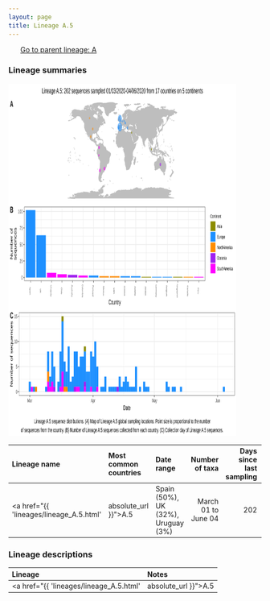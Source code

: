 ```yaml
---
layout: page
title: Lineage A.5
---
```




<p>
<ul class="actions small">
	 <a href="{{ 'lineages/lineage_A.html' | absolute_url }}" class="button special fit">Go to parent lineage: A</a>
</ul>
</p>
<h3> Lineage summaries</h3>

<img src="../assets/images/A.5.svg" alt="A.5 lineage summary figure" width="90%" height="700px" />


| Lineage name | Most common countries | Date range | Number of taxa |  Days since last sampling | Known Travel | Recall value |
|:-----|:-----|:-------|-------:|-------:|:---------|--------:|
| <a href="{{ 'lineages/lineage_A.5.html' | absolute_url }}">A.5</a> | Spain (50%), UK (32%), Uruguay (3%) | March 01 to June 04 | 202 |  | 0.98 |

<h3>Lineage descriptions</h3>

| Lineage | Notes |
|:-----|:-----|
| <a href="{{ 'lineages/lineage_A.5.html' | absolute_url }}">A.5</a> | A lineage with a lot of representation from Spanish-speaking countries. A Spanish/ South-American lineage, but now with sequences from an outbreak in Scotland |

